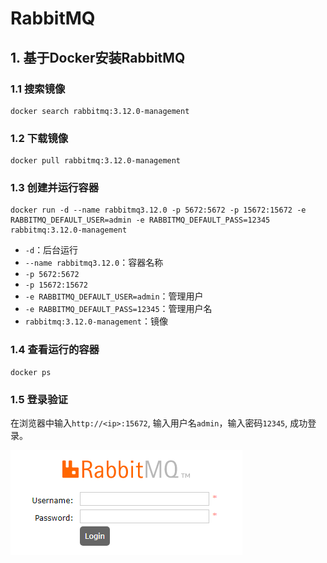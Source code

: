 # RabbitMQ

## 1. 基于Docker安装RabbitMQ

### 1.1 搜索镜像

```
docker search rabbitmq:3.12.0-management
```

### 1.2 下载镜像

```
docker pull rabbitmq:3.12.0-management
```

### 1.3 创建并运行容器

```
docker run -d --name rabbitmq3.12.0 -p 5672:5672 -p 15672:15672 -e RABBITMQ_DEFAULT_USER=admin -e RABBITMQ_DEFAULT_PASS=12345 rabbitmq:3.12.0-management
```

+ `-d`：后台运行
+ `--name rabbitmq3.12.0`：容器名称
+ `-p 5672:5672`
+ `-p 15672:15672`
+ `-e RABBITMQ_DEFAULT_USER=admin`：管理用户
+ `-e RABBITMQ_DEFAULT_PASS=12345`：管理用户名
+ `rabbitmq:3.12.0-management`：镜像

### 1.4 查看运行的容器

```
docker ps
```

### 1.5 登录验证

在浏览器中输入`http://<ip>:15672`, 输入用户名`admin`，输入密码`12345`, 成功登录。

![RabbitMQ Login Page](images/md/rabbitmq-login.jpg)

